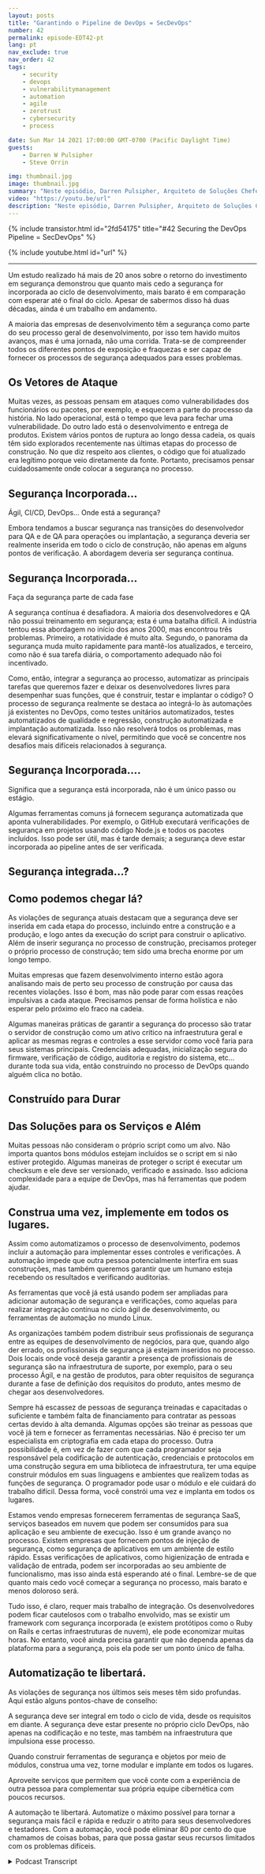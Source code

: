 ```yaml
---
layout: posts
title: "Garantindo o Pipeline de DevOps = SecDevOps"
number: 42
permalink: episode-EDT42-pt
lang: pt
nav_exclude: true
nav_order: 42
tags:
    - security
    - devops
    - vulnerabilitymanagement
    - automation
    - agile
    - zerotrust
    - cybersecurity
    - process

date: Sun Mar 14 2021 17:00:00 GMT-0700 (Pacific Daylight Time)
guests:
    - Darren W Pulsipher
    - Steve Orrin

img: thumbnail.jpg
image: thumbnail.jpg
summary: "Neste episódio, Darren Pulsipher, Arquiteto de Soluções Chefe na Intel, e Steve Orrin, CTO da Intel Federal, discutem por que e como o pipeline DevOps deve ser protegido. A única maneira de fornecer código sólido, resiliente e seguro é se a segurança estiver incorporada, e quanto mais cedo melhor."
video: "https://youtu.be/url"
description: "Neste episódio, Darren Pulsipher, Arquiteto de Soluções Chefe na Intel, e Steve Orrin, CTO da Intel Federal, discutem por que e como o pipeline DevOps deve ser protegido. A única maneira de fornecer código sólido, resiliente e seguro é se a segurança estiver incorporada, e quanto mais cedo melhor."
---
```


<div>
{% include transistor.html id="2fd54175" title="#42 Securing the DevOps Pipeline = SecDevOps" %}

{% include youtube.html id="url" %}
</div>

---

Um estudo realizado há mais de 20 anos sobre o retorno do investimento em segurança demonstrou que quanto mais cedo a segurança for incorporada ao ciclo de desenvolvimento, mais barato é em comparação com esperar até o final do ciclo. Apesar de sabermos disso há duas décadas, ainda é um trabalho em andamento.

A maioria das empresas de desenvolvimento têm a segurança como parte do seu processo geral de desenvolvimento, por isso tem havido muitos avanços, mas é uma jornada, não uma corrida. Trata-se de compreender todos os diferentes pontos de exposição e fraquezas e ser capaz de fornecer os processos de segurança adequados para esses problemas.

## Os Vetores de Ataque

Muitas vezes, as pessoas pensam em ataques como vulnerabilidades dos funcionários ou pacotes, por exemplo, e esquecem a parte do processo da história. No lado operacional, está o tempo que leva para fechar uma vulnerabilidade. Do outro lado está o desenvolvimento e entrega de produtos. Existem vários pontos de ruptura ao longo dessa cadeia, os quais têm sido explorados recentemente nas últimas etapas do processo de construção. No que diz respeito aos clientes, o código que foi atualizado era legítimo porque veio diretamente da fonte. Portanto, precisamos pensar cuidadosamente onde colocar a segurança no processo.

## Segurança Incorporada...

Ágil, CI/CD, DevOps... Onde está a segurança?

Embora tendamos a buscar segurança nas transições do desenvolvedor para QA e de QA para operações ou implantação, a segurança deveria ser realmente inserida em todo o ciclo de construção, não apenas em alguns pontos de verificação. A abordagem deveria ser segurança contínua.

## Segurança Incorporada…

Faça da segurança parte de cada fase

A segurança contínua é desafiadora. A maioria dos desenvolvedores e QA não possui treinamento em segurança; esta é uma batalha difícil. A indústria tentou essa abordagem no início dos anos 2000, mas encontrou três problemas. Primeiro, a rotatividade é muito alta. Segundo, o panorama da segurança muda muito rapidamente para mantê-los atualizados, e terceiro, como não é sua tarefa diária, o comportamento adequado não foi incentivado.

Como, então, integrar a segurança ao processo, automatizar as principais tarefas que queremos fazer e deixar os desenvolvedores livres para desempenhar suas funções, que é construir, testar e implantar o código? O processo de segurança realmente se destaca ao integrá-lo às automações já existentes no DevOps, como testes unitários automatizados, testes automatizados de qualidade e regressão, construção automatizada e implantação automatizada. Isso não resolverá todos os problemas, mas elevará significativamente o nível, permitindo que você se concentre nos desafios mais difíceis relacionados à segurança.

## Segurança Incorporada....

Significa que a segurança está incorporada, não é um único passo ou estágio.

Algumas ferramentas comuns já fornecem segurança automatizada que aponta vulnerabilidades. Por exemplo, o GitHub executará verificações de segurança em projetos usando código Node.js e todos os pacotes incluídos. Isso pode ser útil, mas é tarde demais; a segurança deve estar incorporada ao pipeline antes de ser verificada.

## Segurança integrada...?

## Como podemos chegar lá?

As violações de segurança atuais destacam que a segurança deve ser inserida em cada etapa do processo, incluindo entre a construção e a produção, e logo antes da execução do script para construir o aplicativo. Além de inserir segurança no processo de construção, precisamos proteger o próprio processo de construção; tem sido uma brecha enorme por um longo tempo.

Muitas empresas que fazem desenvolvimento interno estão agora analisando mais de perto seu processo de construção por causa das recentes violações. Isso é bom, mas não pode parar com essas reações impulsivas a cada ataque. Precisamos pensar de forma holística e não esperar pelo próximo elo fraco na cadeia.

Algumas maneiras práticas de garantir a segurança do processo são tratar o servidor de construção como um ativo crítico na infraestrutura geral e aplicar as mesmas regras e controles a esse servidor como você faria para seus sistemas principais. Credenciais adequadas, inicialização segura do firmware, verificação de código, auditoria e registro do sistema, etc... durante toda sua vida, então construindo no processo de DevOps quando alguém clica no botão.

## Construído para Durar

## Das Soluções para os Serviços e Além

Muitas pessoas não consideram o próprio script como um alvo. Não importa quantos bons módulos estejam incluídos se o script em si não estiver protegido. Algumas maneiras de proteger o script é executar um checksum e ele deve ser versionado, verificado e assinado. Isso adiciona complexidade para a equipe de DevOps, mas há ferramentas que podem ajudar.

## Construa uma vez, implemente em todos os lugares.

Assim como automatizamos o processo de desenvolvimento, podemos incluir a automação para implementar esses controles e verificações. A automação impede que outra pessoa potencialmente interfira em suas construções, mas também queremos garantir que um humano esteja recebendo os resultados e verificando auditorias.

As ferramentas que você já está usando podem ser ampliadas para adicionar automação de segurança e verificações, como aquelas para realizar integração contínua no ciclo ágil de desenvolvimento, ou ferramentas de automação no mundo Linux.

As organizações também podem distribuir seus profissionais de segurança entre as equipes de desenvolvimento de negócios, para que, quando algo der errado, os profissionais de segurança já estejam inseridos no processo. Dois locais onde você deseja garantir a presença de profissionais de segurança são na infraestrutura de suporte, por exemplo, para o seu processo Ágil, e na gestão de produtos, para obter requisitos de segurança durante a fase de definição dos requisitos do produto, antes mesmo de chegar aos desenvolvedores.

Sempre há escassez de pessoas de segurança treinadas e capacitadas o suficiente e também falta de financiamento para contratar as pessoas certas devido à alta demanda. Algumas opções são treinar as pessoas que você já tem e fornecer as ferramentas necessárias. Não é preciso ter um especialista em criptografia em cada etapa do processo. Outra possibilidade é, em vez de fazer com que cada programador seja responsável pela codificação de autenticação, credenciais e protocolos em uma construção segura em uma biblioteca de infraestrutura, ter uma equipe construir módulos em suas linguagens e ambientes que realizem todas as funções de segurança. O programador pode usar o módulo e ele cuidará do trabalho difícil. Dessa forma, você constrói uma vez e implanta em todos os lugares.

Estamos vendo empresas fornecerem ferramentas de segurança SaaS, serviços baseados em nuvem que podem ser consumidos para sua aplicação e seu ambiente de execução. Isso é um grande avanço no processo. Existem empresas que fornecem pontos de injeção de segurança, como segurança de aplicativos em um ambiente de estilo rápido. Essas verificações de aplicativos, como higienização de entrada e validação de entrada, podem ser incorporadas ao seu ambiente de funcionalismo, mas isso ainda está esperando até o final. Lembre-se de que quanto mais cedo você começar a segurança no processo, mais barato e menos doloroso será.

Tudo isso, é claro, requer mais trabalho de integração. Os desenvolvedores podem ficar cautelosos com o trabalho envolvido, mas se existir um framework com segurança incorporada (e existem protótipos como o Ruby on Rails e certas infraestruturas de nuvem), ele pode economizar muitas horas. No entanto, você ainda precisa garantir que não dependa apenas da plataforma para a segurança, pois ela pode ser um ponto único de falha.

## Automatização te libertará.

As violações de segurança nos últimos seis meses têm sido profundas. Aqui estão alguns pontos-chave de conselho:

A segurança deve ser integral em todo o ciclo de vida, desde os requisitos em diante. A segurança deve estar presente no próprio ciclo DevOps, não apenas na codificação e no teste, mas também na infraestrutura que impulsiona esse processo.

Quando construir ferramentas de segurança e objetos por meio de módulos, construa uma vez, torne modular e implante em todos os lugares.

Aproveite serviços que permitem que você conte com a experiência de outra pessoa para complementar sua própria equipe cibernética com poucos recursos.

A automação te libertará. Automatize o máximo possível para tornar a segurança mais fácil e rápida e reduzir o atrito para seus desenvolvedores e testadores. Com a automação, você pode eliminar 80 por cento do que chamamos de coisas bobas, para que possa gastar seus recursos limitados com os problemas difíceis.



<details>
<summary> Podcast Transcript </summary>

<p></p>

</details>
